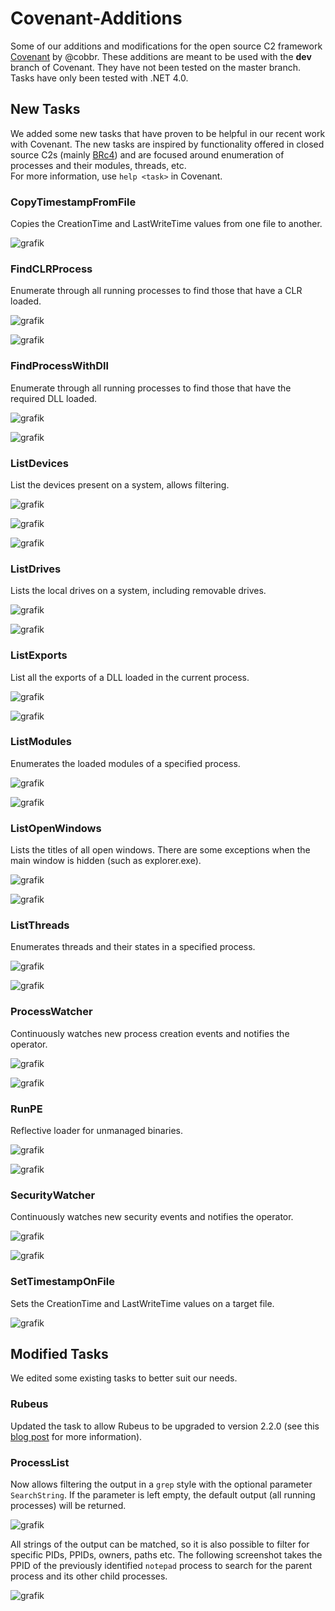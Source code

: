 # Covenant-Additions
Some of our additions and modifications for the open source C2 framework [Covenant](https://github.com/cobbr/Covenant/tree/dev) by @cobbr. These additions are meant to be used with the **dev** branch of Covenant. They have not been tested on the master branch. Tasks have only been tested with .NET 4.0.

## New Tasks
We added some new tasks that have proven to be helpful in our recent work with Covenant. The new tasks are inspired by functionality offered in closed source C2s (mainly [BRc4](https://bruteratel.com/)) and are focused around enumeration of processes and their modules, threads, etc.  
For more information, use `help <task>` in Covenant.

### CopyTimestampFromFile
Copies the CreationTime and LastWriteTime values from one file to another.

![grafik](images/CopyTimestampFromFile_example.PNG)

### FindCLRProcess
Enumerate through all running processes to find those that have a CLR loaded.  

![grafik](images/FindCLRProcess_example.PNG)

![grafik](images/FindCLRProcess_help.PNG)

### FindProcessWithDll
Enumerate through all running processes to find those that have the required DLL loaded.

![grafik](images/FindProcessWithDll_example.PNG)

![grafik](images/FindProcessWithDll_help.PNG)

### ListDevices
List the devices present on a system, allows filtering.

![grafik](images/ListDevices_example_1.PNG)

![grafik](images/ListDevices_example_2.PNG)

![grafik](images/ListDevices_help.PNG)

### ListDrives
Lists the local drives on a system, including removable drives.

![grafik](images/ListDrives_example.PNG)

![grafik](images/ListDrives_help.PNG)

### ListExports
List all the exports of a DLL loaded in the current process.  

![grafik](images/ListExports_example.PNG)

![grafik](images/ListExports_help.PNG)

### ListModules
Enumerates the loaded modules of a specified process.  

![grafik](images/ListModules_example.PNG)

![grafik](images/ListModules_help.PNG)

### ListOpenWindows
Lists the titles of all open windows. There are some exceptions when the main window is hidden (such as explorer.exe).  

![grafik](images/ListOpenWindows_example.PNG)

![grafik](images/ListOpenWindows_help.PNG)

### ListThreads
Enumerates threads and their states in a specified process.  

![grafik](images/ListThreads_example.PNG)

![grafik](images/ListThreads_help.PNG)

### ProcessWatcher
Continuously watches new process creation events and notifies the operator.  

![grafik](images/ProcessWatcher_example.PNG)

![grafik](images/ProcessWatcher_help.PNG)

### RunPE
Reflective loader for unmanaged binaries.  

![grafik](images/runpe_example_1.PNG)

![grafik](images/runpe_example_2.PNG)

### SecurityWatcher
Continuously watches new security events and notifies the operator.  

![grafik](images/SecurityWatcher_example.PNG)

![grafik](images/SecurityWatcher_help.PNG)

### SetTimestampOnFile
Sets the CreationTime and LastWriteTime values on a target file.

![grafik](images/SetTimestampOnFile_example.PNG)

## Modified Tasks
We edited some existing tasks to better suit our needs.  

### Rubeus
Updated the task to allow Rubeus to be upgraded to version 2.2.0 (see this [blog post](https://avantguard.io/en/blog/how-to-update-rubeus-in-covenant) for more information).  
### ProcessList
Now allows filtering the output in a `grep` style with the optional parameter `SearchString`. If the parameter is left empty, the default output (all running processes) will be returned.  

![grafik](images/ProcessList_example_1.PNG)

All strings of the output can be matched, so it is also possible to filter for specific PIDs, PPIDs, owners, paths etc. The following screenshot takes the PPID of the previously identified `notepad` process to search for the parent process and its other child processes.

![grafik](images/ProcessList_example_2.PNG)
